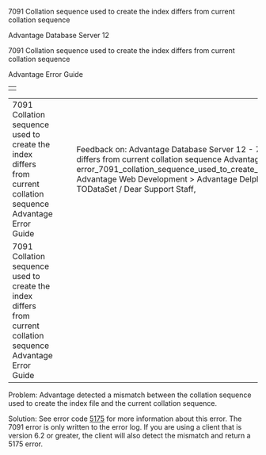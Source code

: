 7091 Collation sequence used to create the index differs from current collation sequence




Advantage Database Server 12  

7091 Collation sequence used to create the index differs from current collation sequence

Advantage Error Guide

|  |
| --- |
|  |

|  |  |  |  |  |
| --- | --- | --- | --- | --- |
| 7091 Collation sequence used to create the index differs from current collation sequence  Advantage Error Guide |  |  | Feedback on: Advantage Database Server 12 - 7091 Collation sequence used to create the index differs from current collation sequence Advantage Error Guide error\_7091\_collation\_sequence\_used\_to\_create\_the\_index\_differs\_from\_current\_collation\_sequence Advantage Web Development > Advantage Delphi OData Client > Delphi OData Components > TODataSet / Dear Support Staff, |  |
| 7091 Collation sequence used to create the index differs from current collation sequence  Advantage Error Guide |  |  |  |  |

Problem: Advantage detected a mismatch between the collation sequence used to create the index file and the current collation sequence.

Solution: See error code [5175](error_5175_ae_index_collation_mismatch.htm) for more information about this error. The 7091 error is only written to the error log. If you are using a client that is version 6.2 or greater, the client will also detect the mismatch and return a 5175 error.